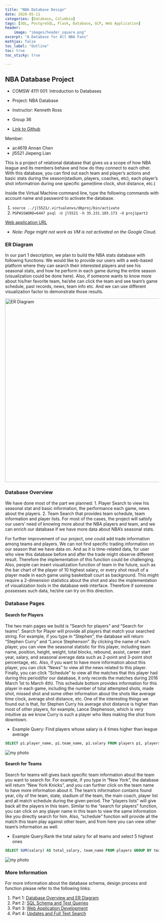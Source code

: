```yaml
---
title: "NBA Database Design"
date: 2020-05-11
categories: [Database, Columbia]
tags: [SQL, PostgreSQL, Flask, Database, GCP, Web Application]
header: 
    image: "images/header_square.png"
excerpt: "A Database for All NBA Fans"
mathjax: false
toc_label: "Outline"
toc: true
toc_sticky: true

---
```


## NBA Database Project

- COMSW 4111 001: Introduction to Databases

- Project: NBA Database

- Instructor: Kenneth Ross

- Group 36

- [Link to Github](https://github.com/alubanana/NBA_Database_Project)

Member: 
- ac4619 Annan Chen
- jl5521 Jiepeng Lian

This is a project of relational database that gives us a scope of how NBA league and its members behave and how do they connect to each other. With this database, you can find out each team and player’s actions and basic stats during the season(stadium, players, coaches, etc), each player’s shot informatrion during one specific game(time clock, shot distance, etc.)

Inside the Virtual Machine command line, type the following commands with account name and password to activate the database. 

1. `source ../jl5521/.virtualenvs/dbproj/bin/activate`
2. `PGPASSWORD=6447 psql -U jl5521 -h 35.231.103.173 -d proj1part2`


[Web application URL](http://35.227.53.125:8111/)
- *Note: Page might not work as VM is not activated on the Google Cloud.*

### ER Diagram

In our part 1 description, we plan to build the NBA stats database with following functions: We would like to provide our users with a web-based platform where they can search their interested players and see his seasonal stats, and how he perform in each game during the entire season (visualization could be done here). Also, if someone wants to know more about his/her favorite team, he/she can click the team and see team’s game schedule, past records, news, team info etc. And we can use different visualization factor to demonstrate those results. 

<img src="{{ site.url }}{{ site.baseurl }}/images/database/er.png" alt="ER Diagram" width = "600">


### Database Overview

We have done most of the part we planned: 1. Player Search to view his seasonal stat and basic information, the performance each game, news about the players. 2. Team Search that provides team schedule, team information and player lists. For most of the cases, the project will satisfy our users’ need of knowing more about the NBA players and team, and we can enrich our database if we have more data about NBA’s seasonal stats. 

For further improvement of our project, one could add trade information among teams and players. We can not find specific trading information on our season that we have data on. And as it is time-related data, for user who view this database before and after the trade might observe different result. Therefore the implementation of this function could be challenging. Also, people can insert visualization function of team in the future, such as the bar chart of the player of 10 highest salary, or every shot result of a player made in each game using basketball court as background. This might require a 2-dimension statistics about the shot and also the implementation of visualization tools in the database web interface. Therefore if someone possesses such data, he/she can try on this direction.  

### Database Pages

#### Search for Players

The two main pages we build is “Search for players” and “Search for teams”. 
Search for Player will provide all players that match your searched string. For example, if you type in “Stephen”, the database will return “Stephen Curry” and “Lance Stephenson”. By clicking the name of each player, you can view the seasonal statistic for this player, including team name, position, height, weight, total blocks, rebound, assist, career start year, salary, and seasonal average data such as 2-point and 3-point shot percentage, etc. Also, if you want to have more information about this player, you can click “News” to view all the news related to this player. Finally, you can click “Schedule” to view all the matches that this player had during this period(for our database, it only records the matches during 2016 March 1st to March 4th). This schedule bottom provides information for this player in each game, including the number of total attempted shots, made shot, missed shot and some other information about the shots like average time clock, average shot distance, etc. One of the interesting things we found out is that, for Stephen Curry his average shot distance is higher than most of other players, for example, Lance Stephenson, which is very intuitive as we know Curry is such a player who likes making the shot from downtown. 

+ Example Query: Find players whose salary is 4 times higher than league average

```sql
SELECT p1.player_name, p1.team_name, p1.salary FROM players p1, players p2 GROUP BY p1.player_name, p1.team_name, p1.salary HAVING p1.salary > AVG(p2.salary) * 4 ORDER BY p1.salary DESC;
```

<img src="{{ site.url }}{{ site.baseurl }}/images/database/db1.png" alt="my photo">

#### Search for Teams

Search for teams will gives back specific team information about the team you want to search for. For example, if you type in “New York”, the database will return “New York Knicks”, and you can further click on the team name to have more information about it. The team’s information contains found year, city of the team, state, stadium of the team, the main coach, player list and all match schedule during the given period. The “players lists” will give back all the players in this team. Similar to the “search for players” function, you can click on any player name in this team to view the same information like you directly search for him. Also, “schedule” function will provide all the match this team play against other team, and from here you can view other team’s information as well. 

+ Example Query:Rank the total salary for all teams and select 5 highest ones

```sql
SELECT SUM(salary) AS total_salary, team_name FROM players GROUP BY team_name ORDER BY sum(salary) DESC LIMIT 5;
```

<img src="{{ site.url }}{{ site.baseurl }}/images/database/db2.png" alt="my photo">


### More Information

For more information about the database schema, design process and function please refer to the following links: 
1. Part 1: [Database Overview and ER Diagram](https://github.com/alubanana/NBA_Database_Project/blob/master/part%201.pdf)
2. Part 2: [SQL Schema and Test Queries](https://github.com/alubanana/NBA_Database_Project/blob/master/part%202/DB_project_part2.pdf)
3. Part 3: [Web Application Development](https://github.com/alubanana/NBA_Database_Project/tree/master/part3)
3. Part 4: [Updates and Full Text Search](https://github.com/alubanana/NBA_Database_Project/blob/master/part4/README_part4.pdf)

